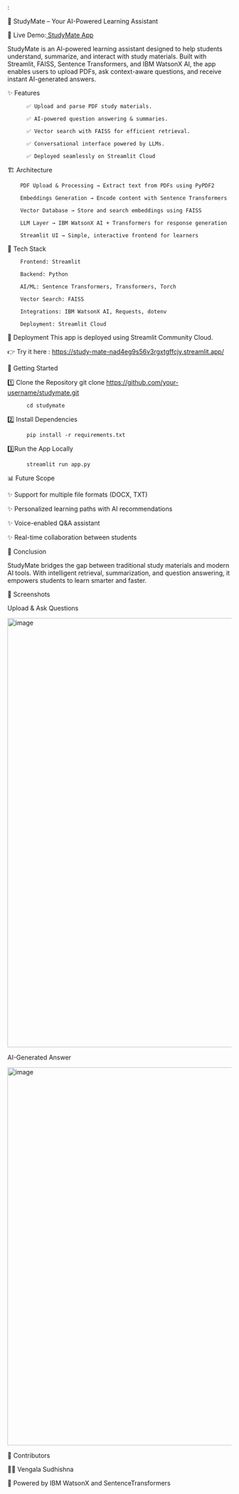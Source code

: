 :

📘 StudyMate – Your AI-Powered Learning Assistant

🔗 Live Demo:[ StudyMate App  ](https://study-mate-nad4eg9s56v3rgxtgffcjy.streamlit.app/)

StudyMate is an AI-powered learning assistant designed to help students understand, summarize, and interact with study materials.
Built with Streamlit, FAISS, Sentence Transformers, and IBM WatsonX AI, the app enables users to upload PDFs, ask context-aware questions, and receive instant AI-generated answers.

✨ Features

          ✅ Upload and parse PDF study materials.
          
          ✅ AI-powered question answering & summaries.
          
          ✅ Vector search with FAISS for efficient retrieval.
          
          ✅ Conversational interface powered by LLMs.
          
          ✅ Deployed seamlessly on Streamlit Cloud

🏗️ Architecture

        PDF Upload & Processing → Extract text from PDFs using PyPDF2
        
        Embeddings Generation → Encode content with Sentence Transformers
        
        Vector Database → Store and search embeddings using FAISS
        
        LLM Layer → IBM WatsonX AI + Transformers for response generation
        
        Streamlit UI → Simple, interactive frontend for learners 

📂 Tech Stack

        Frontend: Streamlit
        
        Backend: Python
        
        AI/ML: Sentence Transformers, Transformers, Torch
        
        Vector Search: FAISS
        
        Integrations: IBM WatsonX AI, Requests, dotenv
        
        Deployment: Streamlit Cloud

🚀 Deployment
This app is deployed using Streamlit Community Cloud.

👉 Try it here : https://study-mate-nad4eg9s56v3rgxtgffcjy.streamlit.app/  

🚀 Getting Started

1️⃣ Clone the Repository
          git clone https://github.com/your-username/studymate.git
          
          cd studymate

2️⃣ Install Dependencies

          pip install -r requirements.txt  

3️⃣Run the App Locally

          streamlit run app.py

📊 Future Scope

✨ Support for multiple file formats (DOCX, TXT)

✨ Personalized learning paths with AI recommendations

✨ Voice-enabled Q&A assistant

✨ Real-time collaboration between students 


🎯 Conclusion

StudyMate bridges the gap between traditional study materials and modern AI tools.
With intelligent retrieval, summarization, and question answering, it empowers students to learn smarter and faster. 

📸 Screenshots

Upload & Ask Questions

<img width="1848" height="964" alt="image" src="https://github.com/user-attachments/assets/0059d6c6-354f-4418-92a6-51c268805287" />


AI-Generated Answer

<img width="1841" height="849" alt="image" src="https://github.com/user-attachments/assets/a38760b0-15c8-4d65-a080-4bcff771a873" /> 


🤝 Contributors

👩‍💻 Vengala Sudhishna 

🤖 Powered by IBM WatsonX and SentenceTransformers 




